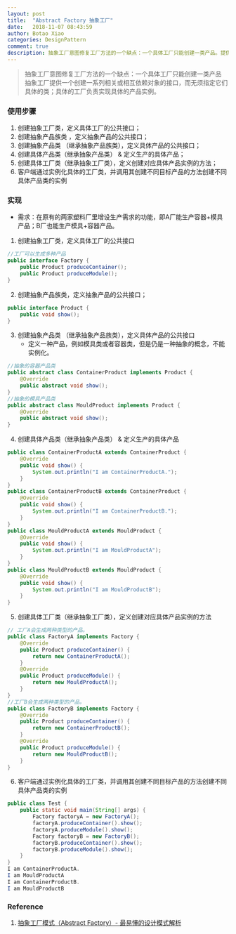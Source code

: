 ```yaml
---
layout: post
title:  "Abstract Factory 抽象工厂"
date:   2018-11-07 08:43:59
author: Botao Xiao
categories: DesignPattern
comment: true
description: 抽象工厂意图修复工厂方法的一个缺点：一个具体工厂只能创建一类产品。提供一个创建一系列相关或相互依赖对象的接口，而无须指定它们具体的类；具体的工厂负责实现具体的产品实例。
---
```

> 抽象工厂意图修复工厂方法的一个缺点：一个具体工厂只能创建一类产品
> 抽象工厂提供一个创建一系列相关或相互依赖对象的接口，而无须指定它们具体的类；具体的工厂负责实现具体的产品实例。

### 使用步骤
1. 创建抽象工厂类，定义具体工厂的公共接口；
2. 创建抽象产品族类 ，定义抽象产品的公共接口；
3. 创建抽象产品类 （继承抽象产品族类），定义具体产品的公共接口；
4. 创建具体产品类（继承抽象产品类） & 定义生产的具体产品；
5. 创建具体工厂类（继承抽象工厂类），定义创建对应具体产品实例的方法；
6. 客户端通过实例化具体的工厂类，并调用其创建不同目标产品的方法创建不同具体产品类的实例

### 实现
* 需求：在原有的两家塑料厂里增设生产需求的功能，即A厂能生产容器+模具产品；B厂也能生产模具+容器产品。
1. 创建抽象工厂类，定义具体工厂的公共接口
```Java
//工厂可以生成多种产品
public interface Factory {
	public Product produceContainer();
	public Product produceModule();
}
```

2. 创建抽象产品族类，定义抽象产品的公共接口；
```Java
public interface Product {
	public void show();
}
```

3. 创建抽象产品类 （继承抽象产品族类），定义具体产品的公共接口
	* 定义一种产品，例如模具类或者容器类，但是仍是一种抽象的概念，不能实例化。
```Java
//抽象的容器产品类
public abstract class ContainerProduct implements Product {
	@Override
	public abstract void show();
}
//抽象的模具产品类
public abstract class MouldProduct implements Product {
	@Override
	public abstract void show();
}
```

4. 创建具体产品类（继承抽象产品类） & 定义生产的具体产品
```Java
public class ContainerProductA extends ContainerProduct {
	@Override
	public void show() {
		System.out.println("I am ContainerProductA.");
	}
}
public class ContainerProductB extends ContainerProduct {
	@Override
	public void show() {
		System.out.println("I am ContainerProductB.");
	}
}
public class MouldProductA extends MouldProduct {
	@Override
	public void show() {
		System.out.println("I am MouldProductA");
	}
}
public class MouldProductB extends MouldProduct {
	@Override
	public void show() {
		System.out.println("I am MouldProductB");
	}
}
```

5. 创建具体工厂类（继承抽象工厂类），定义创建对应具体产品实例的方法
```Java
// 工厂A会生成两种类型的产品。
public class FactoryA implements Factory {
	@Override
	public Product produceContainer() {
		return new ContainerProductA();
	}
	@Override
	public Product produceModule() {
		return new MouldProductA();
	}
}
//工厂B会生成两种类型的产品。
public class FactoryB implements Factory {
	@Override
	public Product produceContainer() {
		return new ContainerProductB();
	}
	@Override
	public Product produceModule() {
		return new MouldProductB();
	}
}
```

6. 客户端通过实例化具体的工厂类，并调用其创建不同目标产品的方法创建不同具体产品类的实例
```Java
public class Test {
	public static void main(String[] args) {
		Factory factoryA = new FactoryA();
		factoryA.produceContainer().show();
		factoryA.produceModule().show();
		Factory factoryB = new FactoryB();
		factoryB.produceContainer().show();
		factoryB.produceModule().show();
	}
}
I am ContainerProductA.
I am MouldProductA
I am ContainerProductB.
I am MouldProductB
```

### Reference
1. [抽象工厂模式（Abstract Factory）- 最易懂的设计模式解析](https://blog.csdn.net/carson_ho/article/details/54910287)
